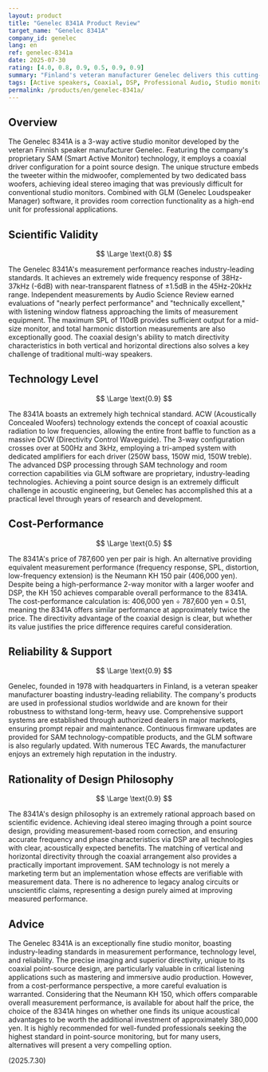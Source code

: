 ```yaml
---
layout: product
title: "Genelec 8341A Product Review"
target_name: "Genelec 8341A"
company_id: genelec
lang: en
ref: genelec-8341a
date: 2025-07-30
rating: [4.0, 0.8, 0.9, 0.5, 0.9, 0.9]
summary: "Finland's veteran manufacturer Genelec delivers this cutting-edge 3-way coaxial studio monitor. While SAM technology and GLM correction achieve industry-leading measurement performance, the price is approximately twice as high compared to alternatives with equivalent performance."
tags: [Active speakers, Coaxial, DSP, Professional Audio, Studio monitors]
permalink: /products/en/genelec-8341a/
---
```

## Overview

The Genelec 8341A is a 3-way active studio monitor developed by the veteran Finnish speaker manufacturer Genelec. Featuring the company's proprietary SAM (Smart Active Monitor) technology, it employs a coaxial driver configuration for a point source design. The unique structure embeds the tweeter within the midwoofer, complemented by two dedicated bass woofers, achieving ideal stereo imaging that was previously difficult for conventional studio monitors. Combined with GLM (Genelec Loudspeaker Manager) software, it provides room correction functionality as a high-end unit for professional applications.

## Scientific Validity

$$ \Large \text{0.8} $$

The Genelec 8341A's measurement performance reaches industry-leading standards. It achieves an extremely wide frequency response of 38Hz-37kHz (-6dB) with near-transparent flatness of ±1.5dB in the 45Hz-20kHz range. Independent measurements by Audio Science Review earned evaluations of "nearly perfect performance" and "technically excellent," with listening window flatness approaching the limits of measurement equipment. The maximum SPL of 110dB provides sufficient output for a mid-size monitor, and total harmonic distortion measurements are also exceptionally good. The coaxial design's ability to match directivity characteristics in both vertical and horizontal directions also solves a key challenge of traditional multi-way speakers.

## Technology Level

$$ \Large \text{0.9} $$

The 8341A boasts an extremely high technical standard. ACW (Acoustically Concealed Woofers) technology extends the concept of coaxial acoustic radiation to low frequencies, allowing the entire front baffle to function as a massive DCW (Directivity Control Waveguide). The 3-way configuration crosses over at 500Hz and 3kHz, employing a tri-amped system with dedicated amplifiers for each driver (250W bass, 150W mid, 150W treble). The advanced DSP processing through SAM technology and room correction capabilities via GLM software are proprietary, industry-leading technologies. Achieving a point source design is an extremely difficult challenge in acoustic engineering, but Genelec has accomplished this at a practical level through years of research and development.

## Cost-Performance

$$ \Large \text{0.5} $$

The 8341A's price of 787,600 yen per pair is high. An alternative providing equivalent measurement performance (frequency response, SPL, distortion, low-frequency extension) is the Neumann KH 150 pair (406,000 yen). Despite being a high-performance 2-way monitor with a larger woofer and DSP, the KH 150 achieves comparable overall performance to the 8341A. The cost-performance calculation is: 406,000 yen ÷ 787,600 yen = 0.51, meaning the 8341A offers similar performance at approximately twice the price. The directivity advantage of the coaxial design is clear, but whether its value justifies the price difference requires careful consideration.

## Reliability & Support

$$ \Large \text{0.9} $$

Genelec, founded in 1978 with headquarters in Finland, is a veteran speaker manufacturer boasting industry-leading reliability. The company's products are used in professional studios worldwide and are known for their robustness to withstand long-term, heavy use. Comprehensive support systems are established through authorized dealers in major markets, ensuring prompt repair and maintenance. Continuous firmware updates are provided for SAM technology-compatible products, and the GLM software is also regularly updated. With numerous TEC Awards, the manufacturer enjoys an extremely high reputation in the industry.

## Rationality of Design Philosophy

$$ \Large \text{0.9} $$

The 8341A's design philosophy is an extremely rational approach based on scientific evidence. Achieving ideal stereo imaging through a point source design, providing measurement-based room correction, and ensuring accurate frequency and phase characteristics via DSP are all technologies with clear, acoustically expected benefits. The matching of vertical and horizontal directivity through the coaxial arrangement also provides a practically important improvement. SAM technology is not merely a marketing term but an implementation whose effects are verifiable with measurement data. There is no adherence to legacy analog circuits or unscientific claims, representing a design purely aimed at improving measured performance.

## Advice

The Genelec 8341A is an exceptionally fine studio monitor, boasting industry-leading standards in measurement performance, technology level, and reliability. The precise imaging and superior directivity, unique to its coaxial point-source design, are particularly valuable in critical listening applications such as mastering and immersive audio production. However, from a cost-performance perspective, a more careful evaluation is warranted. Considering that the Neumann KH 150, which offers comparable overall measurement performance, is available for about half the price, the choice of the 8341A hinges on whether one finds its unique acoustical advantages to be worth the additional investment of approximately 380,000 yen. It is highly recommended for well-funded professionals seeking the highest standard in point-source monitoring, but for many users, alternatives will present a very compelling option.

(2025.7.30)
